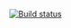 [![Build status](https://ci.appveyor.com/api/projects/status/h82c24ow34v4ufo3?svg=true)](https://ci.appveyor.com/project/FukaeriUno/project20)